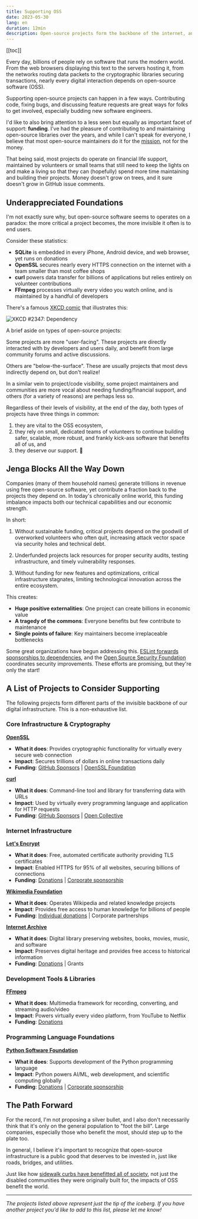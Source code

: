 ```yaml
---
title: Supporting OSS
date: 2023-05-30
lang: en
duration: 12min
description: Open-source projects form the backbone of the internet, and it feels more important than ever before to support them.
---
```


[[toc]]

Every day, billions of people rely on software that runs the modern world. From the web browsers displaying this text to the servers hosting it, from the networks routing data packets to the cryptographic libraries securing transactions, nearly every digital interaction depends on open-source software (OSS).

Supporting open-source projects can happen in a few ways. Contributing code, fixing bugs, and discussing feature requests are great ways for folks to get involved, especially budding new software engineers.

I'd like to also bring attention to a less seen but equally as important facet of support: **funding**. I've had the pleasure of contributing to and maintaining open-source libraries over the years, and while I can't speak for everyone, I believe that most open-source maintainers do it for the [mission](https://opensource.org/about#:~:text=source%20ecosystem%20thrives.-,Mission,-The%20Open%20Source), not for the money.

That being said, most projects do operate on financial life support, maintained by volunteers or small teams that still need to keep the lights on and make a living so that they can (hopefully) spend more time maintaining and building their projects. Money doesn't grow on trees, and it sure doesn't grow in GitHub issue comments.

## Underappreciated Foundations

I'm not exactly sure why, but open-source software seems to operates on a paradox: the more critical a project becomes, the more invisible it often is to end users.

Consider these statistics:

- **SQLite** is embedded in every iPhone, Android device, and web browser, yet runs on donations
- **OpenSSL** secures nearly every HTTPS connection on the internet with a team smaller than most coffee shops
- **curl** powers data transfer for billions of applications but relies entirely on volunteer contributions
- **FFmpeg** processes virtually every video you watch online, and is maintained by a handful of developers

There's a famous [XKCD comic](https://www.explainxkcd.com/wiki/index.php/2347:_Dependency) that illustrates this:

![XKCD #2347: Dependency](https://www.explainxkcd.com/wiki/images/d/d7/dependency.png 'XKCD #2347: Dependency')

A brief aside on types of open-source projects:

Some projects are more "user-facing". These projects are directly interacted with by developers and users daily, and benefit from large community forums and active discussions.

Others are "below-the-surface". These are usually projects that most devs indirectly depend on, but don't realize!

In a similar vein to project/code visibility, some project maintainers and communities are more vocal about needing funding/financial support, and others (for a variety of reasons) are perhaps less so.

Regardless of their levels of visibility, at the end of the day, both types of projects have three things in common:

1. they are vital to the OSS ecosystem,
2. they rely on small, dedicated teams of volunteers to continue building safer, scalable, more robust, and frankly kick-ass software that benefits all of us, and
3. they deserve our support. 💪

## Jenga Blocks All the Way Down

Companies (many of them household names) generate trillions in revenue using free open-source software, yet contribute a fraction back to the projects they depend on. In today's chronically online world, this funding imbalance impacts both our technical capabilities and our economic strength.

In short:

1. Without sustainable funding, critical projects depend on the goodwill of overworked volunteers who often quit, increasing attack vector space via security holes and technical debt.

2. Underfunded projects lack resources for proper security audits, testing infrastructure, and timely vulnerability responses.

3. Without funding for new features and optimizations, critical infrastructure stagnates, limiting technological innovation across the entire ecosystem.

This creates:

- **Huge positive externalities**: One project can create billions in economic value
- **A tragedy of the commons**: Everyone benefits but few contribute to maintenance
- **Single points of failure**: Key maintainers become irreplaceable bottlenecks

Some great organizations have begun addressing this. [ESLint forwards sponsorships to dependencies](https://eslint.org/blog/2022/02/paying-contributors-sponsoring-projects/), and the [Open Source Security Foundation](https://openssf.org/) coordinates security improvements. These efforts are promising, but they're only the start!

## A List of Projects to Consider Supporting

The following projects form different parts of the invisible backbone of our digital infrastructure. This is a non-exhaustive list.

### Core Infrastructure & Cryptography

**[OpenSSL](https://www.openssl.org/)**

- **What it does**: Provides cryptographic functionality for virtually every secure web connection
- **Impact**: Secures trillions of dollars in online transactions daily
- **Funding**: [GitHub Sponsors](https://github.com/sponsors/openssl) | [OpenSSL Foundation](https://openssl-foundation.org/donate/)

**[curl](https://curl.se/)**

- **What it does**: Command-line tool and library for transferring data with URLs
- **Impact**: Used by virtually every programming language and application for HTTP requests
- **Funding**: [GitHub Sponsors](https://github.com/sponsors/bagder) | [Open Collective](https://opencollective.com/curl)

### Internet Infrastructure

**[Let's Encrypt](https://letsencrypt.org/)**

- **What it does**: Free, automated certificate authority providing TLS certificates
- **Impact**: Enabled HTTPS for 95% of all websites, securing billions of connections
- **Funding**: [Donations](https://letsencrypt.org/donate/) | [Corporate sponsorship](https://letsencrypt.org/become-a-sponsor/)

**[Wikimedia Foundation](https://wikimediafoundation.org/)**

- **What it does**: Operates Wikipedia and related knowledge projects
- **Impact**: Provides free access to human knowledge for billions of people
- **Funding**: [Individual donations](https://donate.wikimedia.org/) | Corporate partnerships

**[Internet Archive](https://archive.org/)**

- **What it does**: Digital library preserving websites, books, movies, music, and software
- **Impact**: Preserves digital heritage and provides free access to historical information
- **Funding**: [Donations](https://archive.org/donate/) | Grants

### Development Tools & Libraries

**[FFmpeg](https://ffmpeg.org/)**

- **What it does**: Multimedia framework for recording, converting, and streaming audio/video
- **Impact**: Powers virtually every video platform, from YouTube to Netflix
- **Funding**: [Donations](https://ffmpeg.org/donations.html)

### Programming Language Foundations

**[Python Software Foundation](https://www.python.org/psf/)**

- **What it does**: Supports development of the Python programming language
- **Impact**: Python powers AI/ML, web development, and scientific computing globally
- **Funding**: [Donations](https://www.python.org/psf/donations/) | [Corporate sponsorship](https://www.python.org/psf/sponsorship/)

## The Path Forward

For the record, I'm not proposing a silver bullet, and I also don't necessarily think that it's only on the general population to "foot the bill". Large companies, especially those who benefit the most, should step up to the plate too.

In general, I believe it's important to recognize that open-source infrastructure is a public good that deserves to be invested in, just like roads, bridges, and utilities.

Just like how [sidewalk curbs have benefitted all of society](https://ssir.org/articles/entry/the_curb_cut_effect), not just the disabled communities they were originally built for, the impacts of OSS benefit the world.

---

_The projects listed above represent just the tip of the iceberg. If you have another project you'd like to add to this list, please let me know!_
